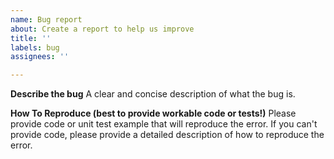 ```yaml
---
name: Bug report
about: Create a report to help us improve
title: ''
labels: bug
assignees: ''

---
```


**Describe the bug**
A clear and concise description of what the bug is.

**How To Reproduce (best to provide workable code or tests!)**
Please provide code or unit test example that will reproduce the error. If you can't provide code, please provide a detailed description of how to reproduce the error.